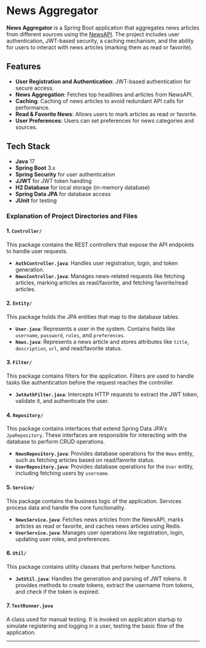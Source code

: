 # News Aggregator

**News Aggregator** is a Spring Boot application that aggregates news articles from different sources using the [NewsAPI](https://newsapi.org/). The project includes user authentication, JWT-based security, a caching mechanism, and the ability for users to interact with news articles (marking them as read or favorite).

## Features

- **User Registration and Authentication**: JWT-based authentication for secure access.
- **News Aggregation**: Fetches top headlines and articles from NewsAPI.
- **Caching**: Caching of news articles to avoid redundant API calls for performance.
- **Read & Favorite News**: Allows users to mark articles as read or favorite.
- **User Preferences**: Users can set preferences for news categories and sources.

## Tech Stack

- **Java** 17
- **Spring Boot** 3.x
- **Spring Security** for user authentication
- **JJWT** for JWT token handling
- **H2 Database** for local storage (in-memory database)
- **Spring Data JPA** for database access
- **JUnit** for testing


### **Explanation of Project Directories and Files**

#### 1. **`Controller/`**
This package contains the REST controllers that expose the API endpoints to handle user requests.

- **`AuthController.java`**: Handles user registration, login, and token generation.
- **`NewsController.java`**: Manages news-related requests like fetching articles, marking articles as read/favorite, and fetching favorite/read articles.

#### 2. **`Entity/`**
This package holds the JPA entities that map to the database tables.

- **`User.java`**: Represents a user in the system. Contains fields like `username`, `password`, `roles`, and `preferences`.
- **`News.java`**: Represents a news article and stores attributes like `title`, `description`, `url`, and read/favorite status.

#### 3. **`Filter/`**
This package contains filters for the application. Filters are used to handle tasks like authentication before the request reaches the controller.

- **`JwtAuthFilter.java`**: Intercepts HTTP requests to extract the JWT token, validate it, and authenticate the user.

#### 4. **`Repository/`**
This package contains interfaces that extend Spring Data JPA's `JpaRepository`. These interfaces are responsible for interacting with the database to perform CRUD operations.

- **`NewsRepository.java`**: Provides database operations for the `News` entity, such as fetching articles based on read/favorite status.
- **`UserRepository.java`**: Provides database operations for the `User` entity, including fetching users by `username`.

#### 5. **`Service/`**
This package contains the business logic of the application. Services process data and handle the core functionality.

- **`NewsService.java`**: Fetches news articles from the NewsAPI, marks articles as read or favorite, and caches news articles using Redis.
- **`UserService.java`**: Manages user operations like registration, login, updating user roles, and preferences.

#### 6. **`Util/`**
This package contains utility classes that perform helper functions.

- **`JwtUtil.java`**: Handles the generation and parsing of JWT tokens. It provides methods to create tokens, extract the username from tokens, and check if the token is expired.

#### 7. **`TestRunner.java`**
A class used for manual testing. It is invoked on application startup to simulate registering and logging in a user, testing the basic flow of the application.

---
